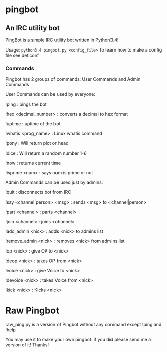 # pingbot
## An IRC utility bot

PingBot is a simple IRC utility bot written in Python3.4!

Usage: `python3.4 pingbot.py <config_file>`
To learn how to make a config file see def.conf

### Commands
Pingbot has 2 groups of commands: User Commands and Admin Commands

User Commands can be used by everyone:

!ping : pings the bot

!hex \<decimal_number\> : converts a decimal to hex format

!uptime : uptime of the bot

!whatis \<prog_name\> : Linux whatis command

!pony : Will return plot or head

!dice : Will return a random number 1-6

!now : returns current time

!isprime \<num\> : says num is prime or not

Admin Commands can be used just by admins:

!quit : disconnects bot from IRC

!say \<channel|person\> \<msg\> : sends \<msg\> to \<channel|person\>

!part \<channel\> : parts \<channel\>

!join \<channel\> : joins \<channel\>

!add_admin \<nick\> : adds \<nick\> to admins list

!remove_admin \<nick\> : removes \<nick\> from admins list

!op \<nick\> : give OP to \<nick\>

!deop \<nick\> : takes OP from \<nick\>

!voice \<nick\> : give Voice to \<nick\>

!devoice \<nick\> : takes Voice from \<nick\>

!kick \<nick\> : Kicks \<nick\>


# Raw Pingbot
raw_ping.py is a version of Pingbot without any command except !ping and !help

You may use it to make your own pingbot. if you did please send me a version of it! Thanks!
